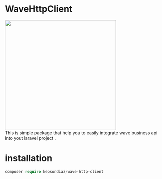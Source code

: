 # WaveHttpClient 
<img
      width="355"
      align="center"
      src="https://www.wave.com/img/nav-logo.png"
    />
    <br>
This is simple package that help you to easily integrate wave business api into yout laravel project .
# installation 

```php
composer require kepsondiaz/wave-http-client
```
